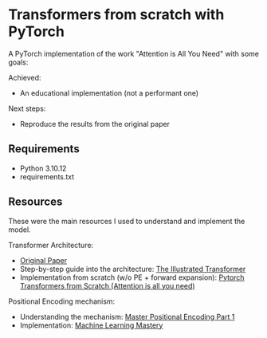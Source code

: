 # Transformers from scratch with PyTorch

A PyTorch implementation of the work "Attention is All You Need" with some goals:

Achieved:
* An educational implementation (not a performant one)

Next steps:
* Reproduce the results from the original paper

## Requirements

* Python 3.10.12
* requirements.txt


## Resources

These were the main resources I used to understand and implement the model. 

Transformer Architecture:
* [Original Paper](https://arxiv.org/abs/1706.03762)
* Step-by-step guide into the architecture: [The Illustrated Transformer](http://jalammar.github.io/illustrated-transformer/)
* Implementation from scratch (w/o PE + forward expansion): [Pytorch Transformers from Scratch (Attention is all you need)](https://www.youtube.com/watch?v=U0s0f995w14)

Positional Encoding mechanism:
* Understanding the mechanism: [Master Positional Encoding Part 1](https://towardsdatascience.com/master-positional-encoding-part-i-63c05d90a0c3)
* Implementation: [Machine Learning Mastery](https://machinelearningmastery.com/a-gentle-introduction-to-positional-encoding-in-transformer-models-part-1/)
